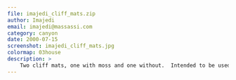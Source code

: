 ```yaml
---
file: imajedi_cliff_mats.zip
author: Imajedi
email: imajedi@massassi.com
category: canyon
date: 2000-07-15
screenshot: imajedi_cliff_mats.jpg
colormap: 03house
description: >
    Two cliff mats, one with moss and one without.  Intended to be used together.
---
```

